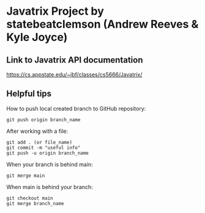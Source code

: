 # Javatrix Project by statebeatclemson (Andrew Reeves & Kyle Joyce)

## Link to Javatrix API documentation <br>
https://cs.appstate.edu/~jbf/classes/cs5666/Javatrix/ <br>

## Helpful tips <br>
How to push local created branch to GitHub repository: <br>
```
git push origin branch_name
```
After working with a file: <br>
```
git add . (or file_name)
git commit -m "useful info"
git push -u origin branch_name
```
When your branch is behind main: <br>
```
git merge main
```

When main is behind your branch: <br>
```
git checkout main
git merge branch_name
```
